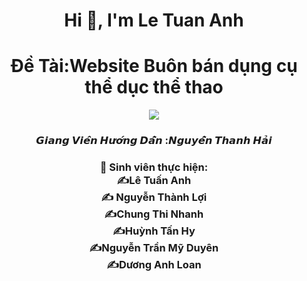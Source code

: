 <h1 align="center">Hi 👋, I'm Le Tuan Anh </h1>
<h1 align="center">Đề Tài:Website Buôn bán dụng cụ thể dục thể thao </h1>
<p align="center"><img src="https://img.icons8.com/ios-glyphs/344/bench-press--v1.pnghttps://img.icons8.com/office/344/bench-press.png"></p>
<h3 align="center">𝙂𝙞𝙖𝙣𝙜 𝙑𝙞𝙚̂𝙣 𝙃𝙪̛𝙤̛́𝙣𝙜 𝘿𝙖̂̃𝙣 :𝙉𝙜𝙪𝙮𝙚̂̃𝙣 𝙏𝙝𝙖𝙣𝙝 𝙃𝙖̉𝙞</h3>
<h3 align="center">🌱 Sinh viên thực hiện:<br>✍Lê Tuấn Anh <br> ✍ Nguyễn Thành Lợi<br> ✍Chung Thi Nhanh <br> ✍Huỳnh Tấn Hy <br> ✍Nguyễn Trần Mỹ Duyên <br> ✍Dương Anh Loan
</h3>
